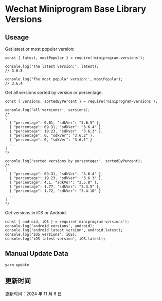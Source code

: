 
# Wechat Miniprogram Base Library Versions

## Useage

Get latest or most popular version:

```;
const { latest, mostPopular } = require('miniprogram-versions');

console.log('The latest version:', latest);
// 3.6.5

console.log('The most popular version:', mostPopular);
// 3.6.4

```

Get all versions sorted by version or persentage.

```
const { versions, sortedByPercent } = require('miniprogram-versions');

console.log('all versions:', versions);
/*
[
  { "percentage": 0.01, "sdkVer": "3.6.5" },
  { "percentage": 69.31, "sdkVer": "3.6.4" },
  { "percentage": 19.23, "sdkVer": "3.6.3" },
  { "percentage": 0, "sdkVer": "3.6.2" },
  { "percentage": 0, "sdkVer": "3.6.1" }
  ...
]
*/

console.log('sorted versions by persentage:', sortedByPercent);
/*
[
  { "percentage": 69.31, "sdkVer": "3.6.4" },
  { "percentage": 19.23, "sdkVer": "3.6.3" },
  { "percentage": 4.1, "sdkVer": "3.5.8" },
  { "percentage": 1.77, "sdkVer": "3.3.5" },
  { "percentage": 1.72, "sdkVer": "3.4.10" }
  ...
]
*/
```

Get versions in iOS or Android.

```
const { android, iOS } = require('miniprogram-versions');
console.log('android versions', android);
console.log('android latest version', android.latest);
console.log('iOS versions', iOS);
console.log('iOS latest version', iOS.latest);
```

## Manual Update Data

```
yarn update
```

## 更新时间

更新时间：2024 年 11 月 8 日
